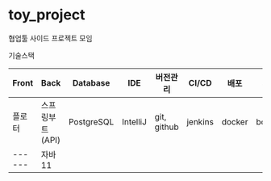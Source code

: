 # toy_project
협업툴 사이드 프로젝트 모임


기술스택

|Front|Back|Database|IDE|버전관리|CI/CD|배포|퍼블리싱|
|-----|----|--------|---|-------|-----|----|-------|
|플로터|스프링부트(API)|PostgreSQL|IntelliJ|git, github|jenkins|docker|bootstrap5
|------|자바11|
